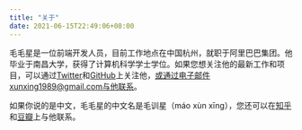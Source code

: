 ```yaml
---
title: "关于"
date: 2021-06-15T22:49:06+08:00
---
```


<!-- {{< img src="author-photo.jpg" alt="Author photo" maxWidth="350px" align="right" >}} -->

毛毛星是一位前端开发人员，目前工作地点在中国杭州，就职于阿里巴巴集团。他毕业于南昌大学，获得了计算机科学学士学位。如果您想关注他的最新工作和项目，可以通过[Twitter](https://twitter.com/maoxunxing)和[GitHub](https://github.com/XingMXTeam)上关注他，或通过电子邮件xunxing1989@gmail.com与他联系。

如果你说的是中文，毛毛星的中文名是毛训星（máo xùn xīng），您还可以在[知乎](https://www.zhihu.com/people/feng-zi-63-44)和[豆瓣](https://www.douban.com/people/maoxingxing)上与他联系。
